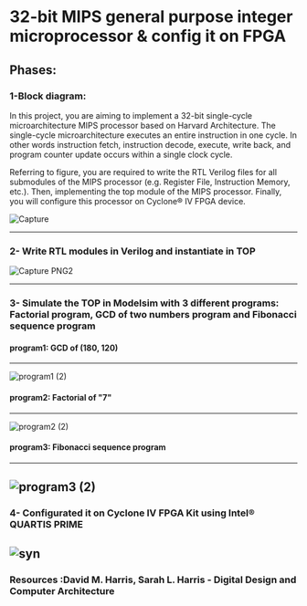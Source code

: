 # 32-bit MIPS general purpose integer microprocessor & config it on FPGA


## Phases:

### 1-Block diagram:
In this project, you are aiming to implement a 32-bit single-cycle microarchitecture MIPS processor based on Harvard Architecture. The single-cycle microarchitecture
executes an entire instruction in one cycle. In other words instruction fetch, instruction decode, execute, write back, and program counter update occurs within a single clock cycle. 

Referring to figure, you are required to write the RTL Verilog files for all submodules of the MIPS processor (e.g. Register File, Instruction Memory, etc.). Then, implementing the top module of the MIPS processor. Finally, you will configure this processor 
on Cyclone® IV FPGA device. 



![Capture](https://user-images.githubusercontent.com/111699435/185966751-9ae2e551-192a-43e7-bf02-d0751df9fa58.PNG)

-------------------------------------------------------------------------------


### 2- Write RTL modules in Verilog and instantiate in TOP


![Capture PNG2](https://user-images.githubusercontent.com/111699435/185965849-344c1115-ab37-4acc-98bf-b4beb9dde493.PNG)

----------------------------------------------------------------------

### 3- Simulate the TOP in Modelsim with 3 different programs: Factorial program, GCD of two numbers program and Fibonacci sequence program


#### program1: GCD of (180, 120)

--------------------------------------------------

![program1 (2)](https://user-images.githubusercontent.com/111699435/185966807-cecbb4f4-0f1e-4861-90c0-1a4a5c4acd0d.jpg)


#### program2:  Factorial of "7"
--------------------------------------------------


![program2 (2)](https://user-images.githubusercontent.com/111699435/185966516-deff59b7-0649-4d5f-b88f-d959e6834993.png)




#### program3:  Fibonacci sequence program

--------------------------------------------------

![program3 (2)](https://user-images.githubusercontent.com/111699435/185966274-121c9666-b98d-4c1b-b896-8f7b5b233fa4.png)
-----------------------------------------------------------------------------





### 4- Configurated it on Cyclone IV FPGA Kit using Intel® QUARTIS PRIME

![syn](https://user-images.githubusercontent.com/111699435/185966450-d8a35f5e-755c-45b7-8e74-4b7af9e922be.PNG)
----------------------------------------------------------


### Resources :David M. Harris, Sarah L. Harris - Digital Design and Computer Architecture

